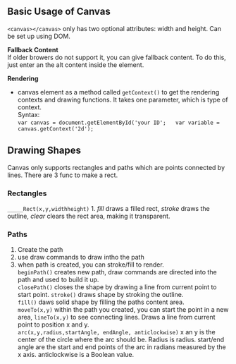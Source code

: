 ## Basic Usage of Canvas ##  
`<canvas></canvas>` only has two optional attributes: width and height. Can be set up using DOM.

**Fallback Content**  
If older browers do not support it, you can give fallback content. To do this, just enter an the alt content inside the element. 

**Rendering**  
- canvas element as a method called `getContext()` to get the rendering contexts and drawing functions. It takes one parameter, which is type of context.  
Syntax:  
 `var canvas = document.getElementById('your ID';  
 var variable = canvas.getContext('2d');`

 ## Drawing Shapes ##  
 Canvas only supports rectangles and paths which are points connected by lines. There are 3 func to make a rect.  
 ### Rectangles ###  
 `_____Rect(x,y,widthheight)` 1. *fill* draws a filled rect, *stroke* draws the outline, *clear* clears the rect area, making it transparent.  

 ### Paths ###  
1. Create the path
2. use draw commands to draw intho the path
3. when path is created, you can stroke/fill to render.  
`beginPath()` creates new path, draw commands are directed into the path and used to build it up.  
`closePath()` closes the shape by drawing a line from current point to start point. 
`stroke()` draws shape by stroking the outline.  
`fill()` daws solid shape by filling the paths content area.  
`moveTo(x,y)` within the path you created, you can start the point in a new area, 
`lineTo(x,y)` to see connecting lines. Draws a line from current point to position x and y.  
`arc(x,y,radius,startAngle, endAngle, anticlockwise)` x an y is the center of the circle where the arc should be. Radius is radius. start/end angle are the start and end points of the arc in radians measured by the x axis. anticlockwise is a Boolean value.


